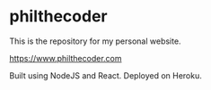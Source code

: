 # philthecoder

This is the repository for my personal website.

https://www.philthecoder.com

Built using NodeJS and React. Deployed on Heroku.